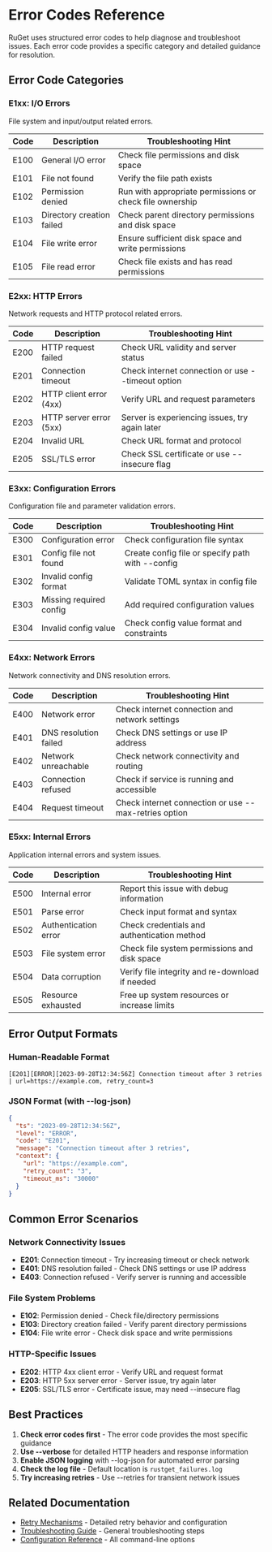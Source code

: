 # Error Codes Reference

RuGet uses structured error codes to help diagnose and troubleshoot issues. Each error code provides a specific category and detailed guidance for resolution.

## Error Code Categories

### E1xx: I/O Errors
File system and input/output related errors.

| Code | Description | Troubleshooting Hint |
|------|-------------|---------------------|
| E100 | General I/O error | Check file permissions and disk space |
| E101 | File not found | Verify the file path exists |
| E102 | Permission denied | Run with appropriate permissions or check file ownership |
| E103 | Directory creation failed | Check parent directory permissions and disk space |
| E104 | File write error | Ensure sufficient disk space and write permissions |
| E105 | File read error | Check file exists and has read permissions |

### E2xx: HTTP Errors
Network requests and HTTP protocol related errors.

| Code | Description | Troubleshooting Hint |
|------|-------------|---------------------|
| E200 | HTTP request failed | Check URL validity and server status |
| E201 | Connection timeout | Check internet connection or use --timeout option |
| E202 | HTTP client error (4xx) | Verify URL and request parameters |
| E203 | HTTP server error (5xx) | Server is experiencing issues, try again later |
| E204 | Invalid URL | Check URL format and protocol |
| E205 | SSL/TLS error | Check SSL certificate or use --insecure flag |

### E3xx: Configuration Errors
Configuration file and parameter validation errors.

| Code | Description | Troubleshooting Hint |
|------|-------------|---------------------|
| E300 | Configuration error | Check configuration file syntax |
| E301 | Config file not found | Create config file or specify path with --config |
| E302 | Invalid config format | Validate TOML syntax in config file |
| E303 | Missing required config | Add required configuration values |
| E304 | Invalid config value | Check config value format and constraints |

### E4xx: Network Errors
Network connectivity and DNS resolution errors.

| Code | Description | Troubleshooting Hint |
|------|-------------|---------------------|
| E400 | Network error | Check internet connection and network settings |
| E401 | DNS resolution failed | Check DNS settings or use IP address |
| E402 | Network unreachable | Check network connectivity and routing |
| E403 | Connection refused | Check if service is running and accessible |
| E404 | Request timeout | Check internet connection or use --max-retries option |

### E5xx: Internal Errors
Application internal errors and system issues.

| Code | Description | Troubleshooting Hint |
|------|-------------|---------------------|
| E500 | Internal error | Report this issue with debug information |
| E501 | Parse error | Check input format and syntax |
| E502 | Authentication error | Check credentials and authentication method |
| E503 | File system error | Check file system permissions and disk space |
| E504 | Data corruption | Verify file integrity and re-download if needed |
| E505 | Resource exhausted | Free up system resources or increase limits |

## Error Output Formats

### Human-Readable Format
```
[E201][ERROR][2023-09-28T12:34:56Z] Connection timeout after 3 retries | url=https://example.com, retry_count=3
```

### JSON Format (with --log-json)
```json
{
  "ts": "2023-09-28T12:34:56Z",
  "level": "ERROR",
  "code": "E201",
  "message": "Connection timeout after 3 retries",
  "context": {
    "url": "https://example.com",
    "retry_count": "3",
    "timeout_ms": "30000"
  }
}
```

## Common Error Scenarios

### Network Connectivity Issues
- **E201**: Connection timeout - Try increasing timeout or check network
- **E401**: DNS resolution failed - Check DNS settings or use IP address
- **E403**: Connection refused - Verify server is running and accessible

### File System Problems
- **E102**: Permission denied - Check file/directory permissions
- **E103**: Directory creation failed - Verify parent directory permissions
- **E104**: File write error - Check disk space and write permissions

### HTTP-Specific Issues
- **E202**: HTTP 4xx client error - Verify URL and request format
- **E203**: HTTP 5xx server error - Server issue, try again later
- **E205**: SSL/TLS error - Certificate issue, may need --insecure flag

## Best Practices

1. **Check error codes first** - The error code provides the most specific guidance
2. **Use --verbose** for detailed HTTP headers and response information
3. **Enable JSON logging** with --log-json for automated error parsing
4. **Check the log file** - Default location is `rustget_failures.log`
5. **Try increasing retries** - Use --retries for transient network issues

## Related Documentation

- [Retry Mechanisms](retry.md) - Detailed retry behavior and configuration
- [Troubleshooting Guide](troubleshooting.md) - General troubleshooting steps
- [Configuration Reference](../README.md#full-flag-reference) - All command-line options
